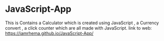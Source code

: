 # JavaScript-App
This is Contains a Calculator which is created using JavaScript , a Currency convert , a click counter which are all made with JavaScript.
link to web: https://iamrhema.github.io/JavaScript-App/

